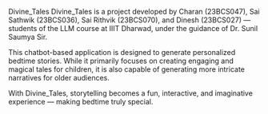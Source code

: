 Divine_Tales
Divine_Tales is a project developed by
Charan (23BCS047),
Sai Sathwik (23BCS036),
Sai Rithvik (23BCS070), and
Dinesh (23BCS027) — students of the LLM course at IIIT Dharwad, under the guidance of Dr. Sunil Saumya Sir.

This chatbot-based application is designed to generate personalized bedtime stories. While it primarily focuses on creating engaging and magical tales for children, it is also capable of generating more intricate narratives for older audiences.

With Divine_Tales, storytelling becomes a fun, interactive, and imaginative experience — making bedtime truly special.

